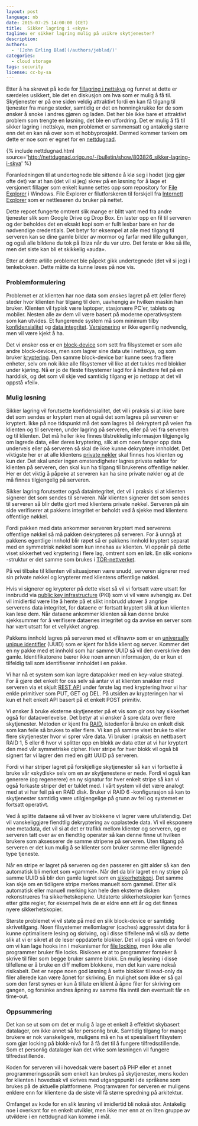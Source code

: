 ```yaml
---
layout: post
language: nb
date: 2015-07-25 14:00:00 (CET)
title:  Sikker lagring i «skya»
tagline: er sikker lagring mulig på usikre skytjenester?
description: 
authors:
  - '[John Erling Blad](/authors/jeblad/)'
categories:
  - cloud storage
tags: security
license: cc-by-sa
---
```


Etter å ha skrevet på kode for [fillagring i nettskya](https://en.wikipedia.org/wiki/Cloud_storage) og funnet at dette er særdeles usikkert, ble det en diskusjon om hva som er mulig å få til. Skytjenester er på ene siden veldig attraktivt fordi en kan få tilgang til tjenester fra mange steder, samtidig er det en honningkrukke for de som ønsker å snoke i andres gjøren og laden. Det her ble ikke bare et attraktivt problem som trengte en løsning, det ble en utfordring. Det er mulig å få til sikker lagring i nettskya, men problemet er sammensatt og antakelig større enn det en kan nå over som et hobbyprosjekt. Dermed kommer tanken om dette er noe som er egnet for en [nettdugnad](https://en.wikipedia.org/wiki/Crowdsourcing).

<!--more-->

{% include nettdugnad.html source='http://nettdugnad.origo.no/-/bulletin/show/803826_sikker-lagring-i-skya' %}

Foranledningen til at undertegnede ble sittende å klø seg i hodet (jeg gjør ofte det) var at han (det vil si jeg) skrev på en løsning for å lage et versjonert fillager som enkelt kunne settes opp som repository for [File Explorer](https://en.wikipedia.org/wiki/File_Explorer) i Windows. File Explorer er filutforskeren til forskjell fra [Internett Explorer](https://en.wikipedia.org/wiki/Internet_Explorer) som er nettleseren du bruker på nettet.

Dette repoet fungerte omtrent slik mange er blitt vant med fra andre tjenester slik som Google Drive og Drop Box. En laster opp en fil til serveren og der beholdes det en eksakt kopi som er fullt lesbar bare en har de nødvendige credentials. Det betyr for eksempel at alle med tilgang til serveren kan se dine gamle bilder av mormor og farfar med lille gullungen, og også alle bildene du tok på Ibiza når du var utro. Det første er ikke så ille, men det siste kan bli et skikkelig «auda».

Etter at dette ørlille problemet ble påpekt gikk undertegnede (det vil si jeg) i tenkeboksen. Dette måtte da kunne løses på noe vis.

### Problemformulering

Problemet er at klienten har noe data som ønskes lagret på ett (eller flere) steder hvor klienten har tilgang til dem, uavhengig av hvilken maskin han bruker. Klienten vil typisk være laptoper, stasjonære PC'er, tablets og mobiler. Nesten alle av dem vil være basert på moderne operativsystem som kan utvides. Et fungerende system må som minimum tilby [konfidensialitet](https://en.wikipedia.org/wiki/Confidentiality) og [data integritet](https://en.wikipedia.org/wiki/Data_integrity). [Versjonering](https://en.wikipedia.org/wiki/Version_control) er ikke egentlig nødvendig, men vil være kjekt å ha.

Det vi ønsker oss er en [block-device](https://en.wikipedia.org/wiki/Device_file#BLOCKDEV) som sett fra filsystemet er som alle andre block-devices, men som lagrer sine data ute i nettskya, og som bruker [kryptering](https://en.wikipedia.org/wiki/Cryptography). Den samme block-device bør kunne sees fra flere enheter, selv om nok ikke alle filsystemer vil like at det tukles med blokker under kjøring. Nå er jo de fleste filsystemer lagd for å håndtere feil på en harddisk, og det som vil skje ved samtidig tilgang er jo nettopp at det vil oppstå «feil».

### Mulig løsning

Sikker lagring vil forutsette konfidensialitet, det vil i praksis si at ikke bare det som sendes er kryptert men at også det som lagres på serveren er kryptert. Ikke på noe tidspunkt må det som lagres bli dekryptert på veien fra klienten og til serveren, under lagring på serveren, eller på vei fra serveren og til klienten. Det må heller ikke finnes tilstrekkelig informasjon tilgjengelig om lagrede data, eller deres kryptering, slik at om noen fanger opp data underveis eller på serveren så skal de ikke kunne dekryptere innholdet. Det viktigste her er at alle klientens [private nøkler](https://en.wikipedia.org/wiki/Cloud_storage) skal finnes hos klienten og kun der. Det skal under ingen omstendigheter lagres private nøkler for klienten på serveren, den skal kun ha tilgang til brukerens offentlige nøkler. Her er det viktig å påpeke at serveren kan ha sine private nøkler og at de må finnes tilgjengelig på serveren.

Sikker lagring forutsetter også dataintegritet, det vil i praksis si at klienten signerer det som sendes til serveren. Når klienten signerer det som sendes til serveren så blir dette gjort med klientens private nøkkel. Serveren på sin side verifiserer at pakkens integritet er beholdt ved å sjekke med klientens offentlige nøkkel.

Fordi pakken med data ankommer serveren kryptert med serverens offentlige nøkkel så må pakken dekrypteres på serveren. For å unngå at pakkens egentlige innhold blir røpet så er pakkens innhold kryptert separat med en symmetrisk nøkkel som kun innehas av klienten. Vi oppnår på dette viset sikkerhet ved kryptering i flere lag, omtrent som en løk. En slik «onion» -struktur er det samme som brukes i [TOR-nettverket](https://en.wikipedia.org/wiki/Tor_(anonymity_network)).

På vei tilbake til klienten vil situasjonen være snudd, serveren signerer med sin private nøkkel og krypterer med klientens offentlige nøkkel.

Hvis vi signerer og krypterer på dette viset så vil vi fortsatt være utsatt for innbrudd via [public key infrastructure](https://en.wikipedia.org/wiki/Public_key_infrastructure) (PKI) som vi vil være avhengig av. Det vil imidlertid være lite å hente på et slikt innbrudd utover å angripe serverens data integritet, for dataene er fortsatt kryptert slik at kun klienten kan lese dem. Når dataene ankommer klienten så kan denne bruke sjekksummer for å verifisere dataenes integritet og da avvise en server som har vært utsatt for et vellykket angrep.

Pakkens innhold lagres på serveren med et «filnavn» som er en [universally unique identifier](https://en.wikipedia.org/wiki/Universally_unique_identifier) (UUID) som er kjent for både klient og server. Kommer det en ny pakke med et innhold som har samme UUID så vil den overskrive den gamle. Identifikatorene bærer ikke noen annen informasjon, de er kun et tilfeldig tall som identifiserer innholdet i en pakke.

Vi har nå et system som kan lagre datapakker med en key-value strategi. For å gjøre det enkelt for oss selv så antar vi at klienten snakker med serveren via et skjult [REST API](https://en.wikipedia.org/wiki/Representational_state_transfer) under første lag med kryptering hvor vi har enkle primitiver som PUT, GET og DEL. På utsiden av krypteringen har vi kun et helt enkelt API basert på et enkelt POST primitiv.

Vi ønsker å bruke eksterne skytjenester på et vis som gir oss høy sikkerhet også for dataoverlevelse. Det betyr at vi ønsker å spre data over flere skytjenester. Metoden er kjent fra [RAID](https://en.wikipedia.org/wiki/RAID), istedenfor å bruke en enkelt disk som kan feile så brukes to eller flere. Vi kan på samme viset bruke to eller flere skytjenester hvor vi sprer våre data. Vi bruker i praksis en nettbasert RAID 1, 5 eller 6 hvor vi splitter opp en blokk av data etter at vi har kryptert den med vår symmetriske cipher. Hver stripe for hver blokk vil også bli signert før vi lagrer den med en gitt UUID på serveren.

Fordi vi har striper lagret på forskjellige skytjenester så kan vi fortsette å bruke vår «skydisk» selv om en av skytjenestene er nede. Fordi vi også kan generere (og regenerere) en ny signatur for hver enkelt stripe så kan vi også forkaste striper det er tuklet med. I vårt system vil det være analogt med at vi har feil på en RAID disk. Bruker vi RAID 6 -konfigurasjon så kan to skytjenester samtidig være utilgjengelige på grunn av feil og systemet er fortsatt operativt.

Ved å splitte dataene så vil hver av blokkene vi lagrer være ufullstendig. Det vil vanskeliggjøre fiendtlig dekryptering av opplastede data. Vi vil eksponere noe metadata, det vil si at det er trafikk mellom klienter og serveren, og er serveren tatt over av en fiendtlig operatør så kan denne finne ut hvilken brukere som aksesserer de samme stripene på serveren. Uten tilgang på serveren er det kun mulig å se klienter som bruker samme eller lignende type tjeneste.

Når en stripe er lagret på serveren og den passerer en gitt alder så kan den automatisk bli merket som «gammel». Når det da blir lagret en ny stripe på samme UUID så blir den gamle lagret som en [sikkerhetskopi](https://en.wikipedia.org/wiki/Backup). Det samme kan skje om en tidligere stripe merkes manuelt som gammel. Etter slik automatisk eller manuell merking kan hele den eksterne disken rekonstrueres fra sikkerhetskopiene. Utdaterte sikkerhetskopier kan fjernes etter gitte regler, for eksempel hvis de er eldre enn ett år og det finnes nyere sikkerhetskopier.

Største problemet vi vil støte på med en slik block-device er samtidig skrivetilgang. Noen filsystemer mellomlagrer (caches) aggressivt data for å kunne optimalisere lesing og skriving, og i disse tilfellene må vi slå av dette slik at vi er sikret at de leser oppdaterte blokker. Det vil også være en fordel om vi kan lage hooks inn i mekanismer for [file locking](https://en.wikipedia.org/wiki/File_locking), men ikke alle programmer bruker file locks. Risikoen er at to programmer forsøker å skrive til filer som begge bruker samme blokk. En mulig løsning i disse tilfellene er å bruke en diff mellom blokkene, men det kan være nokså risikabelt. Det er neppe noen god løsning å sette blokker til read-only da filer allerede kan være åpnet for skriving. En mulighet som ikke er så gal som den først synes er kun å tillate en klient å åpne filer for skriving om gangen, og forsinke andres åpning av samme fila inntil den eventuelt får en time-out.

### Oppsummering

Det kan se ut som om det er mulig å lage et enkelt å effektivt skybasert datalager, om ikke annet så for personlig bruk. Samtidig tilgang for mange brukere er nok vanskeligere, muligens må en ha et spesialisert filsystem som gjør locking på blokk-nivå for å få det til å fungere tilfredsstillende. Som et personlig datalager kan det virke som løsningen vil fungere tilfredsstillende.

Koden for serveren vil i hovedsak være basert på PHP eller et annet programmeringsspråk som enkelt kan brukes på skytjenester, mens koden for klienten i hovedsak vil skrives med utgangspunkt i de språkene som brukes på de aktuelle plattformene. Programvaren for serveren er muligens enklere enn for klientene da de siste vil få større spredning på arkitektur.

Omfanget av kode for en slik løsning vil imidlertid bli nokså stor. Antakelig noe i overkant for en enkelt utvikler, men ikke mer enn at en liten gruppe av utviklere i en nettdugnad kan komme i mål.